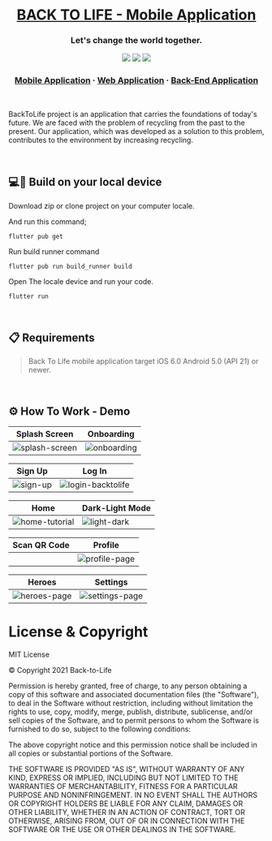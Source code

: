 <h1 align="center"><a href="https://github.com/Back-to-Life?type=source"><strong>BACK TO LIFE - Mobile Application</strong></a></h1>

<h3 align="center"> 
<strong> Let's change the world together.</strong>
</p>

<p align="center">
   <a=href="https://github.com/Back-to-Life/BackToLife-Mobile/blob/master/LICENSE">
   <img src="https://img.shields.io/badge/license-MIT-blue.svg">   <a=href="https://github.com/Back-to-Life/BackToLife-Mobile">
   <img src="https://img.shields.io/badge/version-1.0.0-blue.svg">
   <a=href="https://github.com/Back-to-Life/BackToLife-Mobile/pulls?q=is%3Apr+is%3Aopen+sort%3Aupdated-desc">
   <img src="https://img.shields.io/badge/PRs-Welcome-blue.svg">
</p>

<h3 align="center">
  <a href="https://github.com/Back-to-Life/BackToLife-Mobile">Mobile Application</a>
  <span> · </span>
  <a href="https://github.com/Back-to-Life/BackToLife-Web">Web Application</a>
  <span> · </span>
  <a href="https://github.com/Back-to-Life/BackToLife-Backend">Back-End Application</a>
 
</h3>

<br>

BackToLife project is an application that carries the foundations of today's future. We are faced with the problem of recycling from the past to the present. Our application, which was developed as a solution to this problem, contributes to the environment by increasing recycling.

<br>




## 💻📱 Build on your local device

Download zip or clone project on your computer locale.

And run this command;

```
flutter pub get
```

Run build runner command

```
flutter pub run build_runner build
```

Open The locale device and run your code.
```
flutter run
```

<br>

## 📋 Requirements



> Back To Life mobile application target iOS 6.0 Android 5.0 (API 21) or newer. 

<br>

## ⚙️ How To Work - Demo  

| Splash  Screen | Onboarding    |
| ------------- | ------------- |
|![splash-screen](https://user-images.githubusercontent.com/34714108/124153260-e5cb6e80-da9c-11eb-9c7a-7f722b6cea89.gif)|  ![onboarding](https://user-images.githubusercontent.com/34714108/124158690-e535d680-daa2-11eb-91d9-e38e5b51019d.gif)|

| Sign Up       | Log In        |
| ------------- | ------------- |
|![sign-up](https://user-images.githubusercontent.com/34714108/124151993-c849d500-da9b-11eb-8ccc-d7022dab1bc8.gif) | ![login-backtolife](https://user-images.githubusercontent.com/34714108/124153910-a2bdcb00-da9d-11eb-9ad4-6a1d197d6179.gif)|

| Home  | Dark-Light Mode|
| ------------- | ------------- |
|![home-tutorial](https://user-images.githubusercontent.com/34714108/124156246-0d700600-daa0-11eb-9f2f-954dd565f864.gif)|![light-dark](https://user-images.githubusercontent.com/34714108/124160489-faac0000-daa4-11eb-8d3a-788bfc8da7ea.gif)|

| Scan QR Code   | Profile|
| ------------- | ------------- |
||![profile-page](https://user-images.githubusercontent.com/34714108/124158016-17930400-daa2-11eb-9196-d9cdd799b1a6.gif)|

| Heroes   | Settings|
| ------------- | ------------- |
|![heroes-page](https://user-images.githubusercontent.com/34714108/124159673-1662d680-daa4-11eb-9f1f-27ae69766e40.gif)|![settings-page](https://user-images.githubusercontent.com/34714108/124160000-73f72300-daa4-11eb-8db2-9af1269a7ca1.gif)|
# License & Copyright

MIT License

© Copyright 2021 Back-to-Life

Permission is hereby granted, free of charge, to any person obtaining a copy of this software and associated documentation files (the "Software"), to deal in the Software without restriction, including without limitation the rights to use, copy, modify, merge, publish, distribute, sublicense, and/or sell copies of the Software, and to permit persons to whom the Software is furnished to do so, subject to the following conditions:

The above copyright notice and this permission notice shall be included in all copies or substantial portions of the Software.

THE SOFTWARE IS PROVIDED "AS IS", WITHOUT WARRANTY OF ANY KIND, EXPRESS OR IMPLIED, INCLUDING BUT NOT LIMITED TO THE WARRANTIES OF MERCHANTABILITY, FITNESS FOR A PARTICULAR PURPOSE AND NONINFRINGEMENT. IN NO EVENT SHALL THE AUTHORS OR COPYRIGHT HOLDERS BE LIABLE FOR ANY CLAIM, DAMAGES OR OTHER LIABILITY, WHETHER IN AN ACTION OF CONTRACT, TORT OR OTHERWISE, ARISING FROM, OUT OF OR IN CONNECTION WITH THE SOFTWARE OR THE USE OR OTHER DEALINGS IN THE SOFTWARE.
